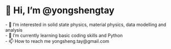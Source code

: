 <h1>👋 Hi, I’m @yongshengtay</h1>
- 👀 I’m interested in solid state physics, material physics, data modelling and analysis <br>
- 🌱 I’m currently learning basic coding skills and Python <br>
<!--- - 💞️ I’m looking to collaborate on ... --->
- 📫 How to reach me yongsheng.tay@gmail.com <br>

<!---
yongshengtay/yongshengtay is a ✨ special ✨ repository because its `README.md` (this file) appears on your GitHub profile.
You can click the Preview link to take a look at your changes.
--->
